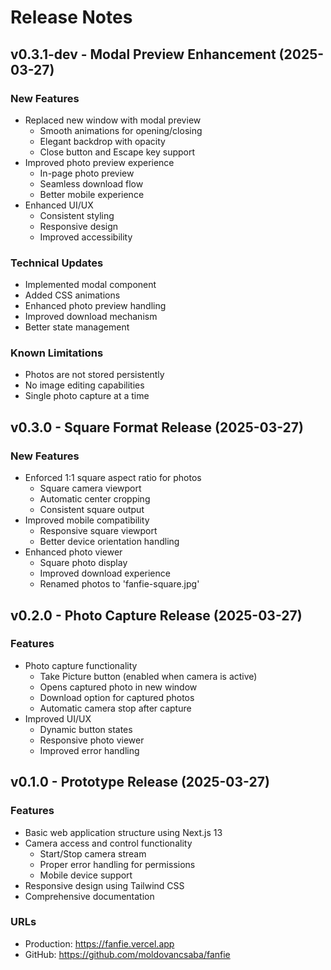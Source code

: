 # Release Notes

## v0.3.1-dev - Modal Preview Enhancement (2025-03-27)

### New Features
- Replaced new window with modal preview
    - Smooth animations for opening/closing
    - Elegant backdrop with opacity
    - Close button and Escape key support
- Improved photo preview experience
    - In-page photo preview
    - Seamless download flow
    - Better mobile experience
- Enhanced UI/UX
    - Consistent styling
    - Responsive design
    - Improved accessibility

### Technical Updates
- Implemented modal component
- Added CSS animations
- Enhanced photo preview handling
- Improved download mechanism
- Better state management

### Known Limitations
- Photos are not stored persistently
- No image editing capabilities
- Single photo capture at a time

## v0.3.0 - Square Format Release (2025-03-27)

### New Features
- Enforced 1:1 square aspect ratio for photos
    - Square camera viewport
    - Automatic center cropping
    - Consistent square output
- Improved mobile compatibility
    - Responsive square viewport
    - Better device orientation handling
- Enhanced photo viewer
    - Square photo display
    - Improved download experience
    - Renamed photos to 'fanfie-square.jpg'

## v0.2.0 - Photo Capture Release (2025-03-27)

### Features
- Photo capture functionality
    - Take Picture button (enabled when camera is active)
    - Opens captured photo in new window
    - Download option for captured photos
    - Automatic camera stop after capture
- Improved UI/UX
    - Dynamic button states
    - Responsive photo viewer
    - Improved error handling

## v0.1.0 - Prototype Release (2025-03-27)

### Features
- Basic web application structure using Next.js 13
- Camera access and control functionality
    - Start/Stop camera stream
    - Proper error handling for permissions
    - Mobile device support
- Responsive design using Tailwind CSS
- Comprehensive documentation

### URLs
- Production: https://fanfie.vercel.app
- GitHub: https://github.com/moldovancsaba/fanfie

